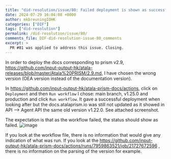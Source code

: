 ```yaml
---
title: "did-resolution/issue/80: Failed deployment is shown as successful"
date: 2024-07-29 16:04:08 +0000
author: mkbreuningIOHK
categories: ["DIF"]
tags: ["did-resolution"]
permalink: /did-resolution/issue/80/
comments_file: DIF-did-resolution-issue-80_comments
excerpt: >
  PR #81 was applied to address this issue. Closing.
---
```

In order to deploy the docs corresponding to prism v2.9, https://github.com/input-output-hk/atala-releases/blob/master/Atala%20PRISM/2.9.md, I have chosen the wrong version (OEA version instead of the documentation version).

In https://github.com/input-output-hk/atala-prism-docs/actions, click on `Deployment` and then `Run workflow`
I chose: main branch, v1.25.0 and production and click `Run workflow`.
It gave a successful deployment when looking after but the docs.atalaprism.io was still not updated as it showed in API --> Agent API the same old version v1.22.0. See attached screenshot.

The expectation is that as the workflow failed, the status should show as failed. 
![image](https://github.com/input-output-hk/atala-prism-docs/assets/97112931/c6ca4531-464e-4b5b-b133-716b881da379)

 If you look at the workflow file, there is no information that would give any indication of what was run.
If you look at the https://github.com/input-output-hk/atala-prism-docs/actions/runs/7959863521/job/21727672596 , there is no information on the parsing of the version for example.